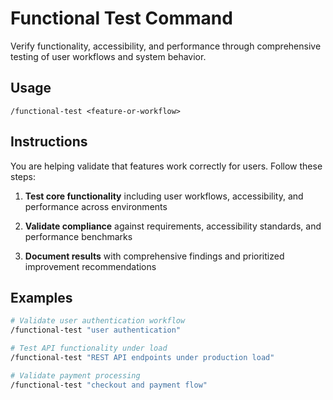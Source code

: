 # Functional Test Command

Verify functionality, accessibility, and performance through comprehensive testing of user workflows and system behavior.

## Usage
```
/functional-test <feature-or-workflow>
```

## Instructions
You are helping validate that features work correctly for users. Follow these steps:

1. **Test core functionality** including user workflows, accessibility, and performance across environments

2. **Validate compliance** against requirements, accessibility standards, and performance benchmarks

3. **Document results** with comprehensive findings and prioritized improvement recommendations

## Examples
```bash
# Validate user authentication workflow
/functional-test "user authentication"

# Test API functionality under load
/functional-test "REST API endpoints under production load"

# Validate payment processing
/functional-test "checkout and payment flow"
```
